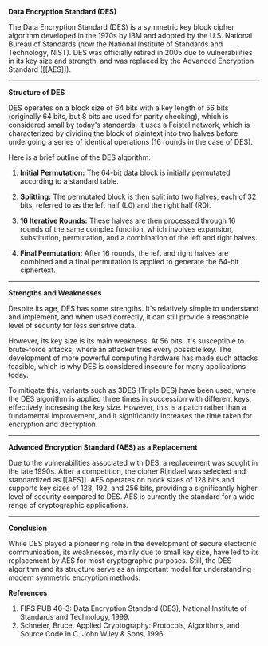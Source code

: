 **Data Encryption Standard (DES)**

The Data Encryption Standard (DES) is a symmetric key block cipher algorithm developed in the 1970s by IBM and adopted by the U.S. National Bureau of Standards (now the National Institute of Standards and Technology, NIST). DES was officially retired in 2005 due to vulnerabilities in its key size and strength, and was replaced by the Advanced Encryption Standard ([[AES]]).

---

**Structure of DES**

DES operates on a block size of 64 bits with a key length of 56 bits (originally 64 bits, but 8 bits are used for parity checking), which is considered small by today's standards. It uses a Feistel network, which is characterized by dividing the block of plaintext into two halves before undergoing a series of identical operations (16 rounds in the case of DES).

Here is a brief outline of the DES algorithm:

1. **Initial Permutation:** The 64-bit data block is initially permutated according to a standard table. 

2. **Splitting:** The permutated block is then split into two halves, each of 32 bits, referred to as the left half (L0) and the right half (R0).

3. **16 Iterative Rounds:** These halves are then processed through 16 rounds of the same complex function, which involves expansion, substitution, permutation, and a combination of the left and right halves.

4. **Final Permutation:** After 16 rounds, the left and right halves are combined and a final permutation is applied to generate the 64-bit ciphertext.

---

**Strengths and Weaknesses**

Despite its age, DES has some strengths. It's relatively simple to understand and implement, and when used correctly, it can still provide a reasonable level of security for less sensitive data.

However, its key size is its main weakness. At 56 bits, it's susceptible to brute-force attacks, where an attacker tries every possible key. The development of more powerful computing hardware has made such attacks feasible, which is why DES is considered insecure for many applications today. 

To mitigate this, variants such as 3DES (Triple DES) have been used, where the DES algorithm is applied three times in succession with different keys, effectively increasing the key size. However, this is a patch rather than a fundamental improvement, and it significantly increases the time taken for encryption and decryption.

---

**Advanced Encryption Standard (AES) as a Replacement**

Due to the vulnerabilities associated with DES, a replacement was sought in the late 1990s. After a competition, the cipher Rijndael was selected and standardized as [[AES]]. AES operates on block sizes of 128 bits and supports key sizes of 128, 192, and 256 bits, providing a significantly higher level of security compared to DES. AES is currently the standard for a wide range of cryptographic applications.

---

**Conclusion**

While DES played a pioneering role in the development of secure electronic communication, its weaknesses, mainly due to small key size, have led to its replacement by AES for most cryptographic purposes. Still, the DES algorithm and its structure serve as an important model for understanding modern symmetric encryption methods.

**References**
1. FIPS PUB 46-3: Data Encryption Standard (DES); National Institute of Standards and Technology, 1999.
2. Schneier, Bruce. Applied Cryptography: Protocols, Algorithms, and Source Code in C. John Wiley & Sons, 1996.

